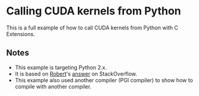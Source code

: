 
# Calling CUDA kernels from Python

This is a full example of how to call CUDA kernels from Python with C Extensions. 

## Notes

- This example is targeting Python 2.x.
- It is based on [Robert](http://rmcgibbo.org/ "Robert T. McGibbon")'s [answer](https://stackoverflow.com/questions/10034325/can-python-distutils-compile-cuda-code) on StackOverflow.
- This example also used another compiler (PGI compiler) to show how to compile with another compiler.

